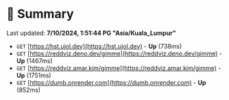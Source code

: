 # 📖 Summary
Last updated: **7/10/2024, 1:51:44 PG "Asia/Kuala_Lumpur"**

- `GET` [https://hst.ujol.dev](https://hst.ujol.dev) - **Up** (738ms)
- `GET` [https://reddviz.deno.dev/gimme](https://reddviz.deno.dev/gimme) - **Up** (1467ms)
- `GET` [https://reddviz.amar.kim/gimme](https://reddviz.amar.kim/gimme) - **Up** (1751ms)
- `GET` [https://dumb.onrender.com](https://dumb.onrender.com) - **Up** (852ms)
